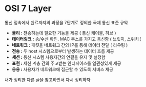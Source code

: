 # OSI 7 Layer
통신 접속에서 완료까지의 과정을 7단계로 정의한 국제 통신 표준 규약
   
* **물리 :** 전송하는데 필요한 기능을 제공 ( 통신 케이블, 허브 )
* **데이터링크 :** 송/수신 확인. MAC 주소를 가지고 통신함 ( 브릿지, 스위치 )
* **네트워크 :** 패킷을 네트워크 간의 IP를 통해 데이터 전달 ( 라우팅 )
* **전송 :** 두 host 시스템으로부터 발생하는 데이터 흐름 제공
* **세션 :** 통신 시스템 사용자간의 연결을 유지 및 설정함
* **표현 :** 세션 계층 간의 주고받는 인터페이스를 일관성있게 제공
* **응용 :** 사용자가 네트워크에 접근할 수 있도록 서비스 제공

내가 정리한 다른 글을 참고하면서 다시 정리하자   
  
# 
